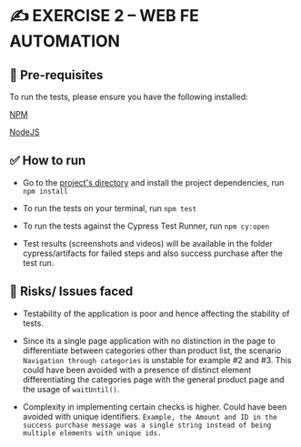 # ✍️ EXERCISE 2 – WEB FE AUTOMATION

## 🤖 Pre-requisites

To run the tests, please ensure you have the following installed:

[NPM](https://www.npmjs.com/get-npm)

[NodeJS](https://nodejs.org/en/download)


## ✅ How to run

* Go to the [project's directory](/exercise-2) and install the project dependencies, run ```npm install```

* To run the tests on your terminal, run ```npm test```

* To run the tests against the Cypress Test Runner, run ```npm cy:open```

* Test results (screenshots and videos) will be available in the folder cypress/artifacts for failed steps and also success purchase after the test run.


## 🧯 Risks/ Issues faced

* Testability of the application is poor and hence affecting the stability of tests.  

* Since its a single page application with no distinction in the page to differentiate between categories other than product list, the scenario 
 ```Navigation through categories``` is unstable for example #2 and #3. This could have been avoided with a presence of distinct element differentiating the categories page with the general product page and the usage of ```waitUntil()```.

* Complexity in implementing certain checks is higher. Could have been avoided with unique identifiers. 
```Example, the Amount and ID in the success purchase message was a single string instead of being multiple elements with unique ids.```

 



